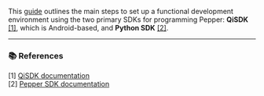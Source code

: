This [guide](Pepper_the_2024_updated_developer_guide.pdf) outlines the main steps to set up a functional development environment using the two primary SDKs for programming Pepper: **QiSDK** [[1]](#1), which is Android-based, and **Python SDK** [[2]](#2).

---

### 📚 References
[1] [QiSDK documentation](https://qisdk.softbankrobotics.com/sdk/doc/pepper-sdk/index.html)  
[2] [Pepper SDK documentation](http://doc.aldebaran.com/2-5/dev/python/index.html)
